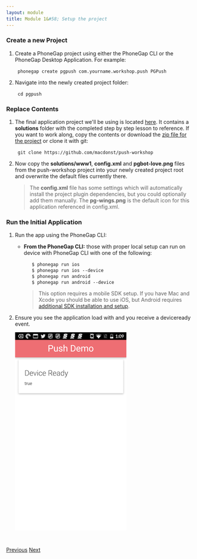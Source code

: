 ```yaml
---
layout: module
title: Module 1&#58; Setup the project
---
```


### Create a new Project
1. Create a PhoneGap project using either the PhoneGap CLI or the PhoneGap Desktop Application. For example:

        phonegap create pgpush com.yourname.workshop.push PGPush

2. Navigate into the newly created project folder:

        cd pgpush

### Replace Contents
1. The final application project we'll be using is located [here](https://github.com/macdonst/push-workshop). It contains a **solutions** folder with the completed step by step lesson to reference. If you want to work along, copy the contents or
download the [zip file for the project](https://github.com/macdonst/push-workshop/archive/master.zip) or clone it with git:

        git clone https://github.com/macdonst/push-workshop

1. Now copy the **solutions/www1**, **config.xml** and **pgbot-love.png** files from the push-workshop project into your newly created project root and overwrite the default files currently there.

   > The **config.xml** file has some settings which will automatically install the project plugin dependencies, but you could optionally add them manually. The **pg-wings.png** is the default icon for this application referenced in config.xml.


### Run the Initial Application
1. Run the app using the PhoneGap CLI:

   - **From the PhoneGap CLI:** those with proper local setup can run on device with PhoneGap CLI with one of the following:

            $ phonegap run ios
            $ phonegap run ios --device
            $ phonegap run android             
            $ phonegap run android --device               

      > This option requires a mobile SDK setup. If you have Mac and Xcode you should be able to use iOS, but Android requires [additional SDK installation and setup](http://developer.android.com/sdk).

2. Ensure you see the application load with and you receive a deviceready event.

    <img class="screenshot-lg" src="images/main-view.png"/>

<div class="row" style="margin-top:40px;">
<div class="col-sm-12">
<a href="index.html" class="btn btn-default"><i class="glyphicon glyphicon-chevron-left"></i> Previous</a>
<a href="module2.html" class="btn btn-default pull-right">Next <i class="glyphicon
glyphicon-chevron-right"></i></a>
</div>
</div>

